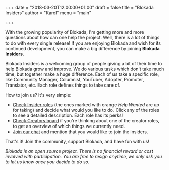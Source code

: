 +++
date = "2018-03-20T12:00:00+01:00"
draft = false
title = "Blokada Insiders"
author = "Karol"
menu = "main"

+++

With the growing popularity of Blokada, I'm getting more and more questions about how can one help the project. Well, there is a lot of things to do with every single release! If you are enjoying Blokada and wish for its continued development, you can make a big difference by joining **Blokada Insiders**.

Blokada Insiders is a welcoming group of people giving a bit of their time to help Blokada grow and improve. We do various tasks which don't take much time, but together make a huge difference. Each of us take a specific role, like Community Manager, Columnist, YouTuber, Adopter, Promoter, Translator, etc. Each role defines things to take care of.

How to join us? It's very simple:

- [Check Insider roles](http://go.blokada.org/roles) (the ones marked with orange _Help Wanted_ are up for taking) and decide what would you like to do. Click any of the roles to see a detailed description. Each role has its perks!
- [Check Creators board](http://go.blokada.org/creators) if you're thinking about one of the creator roles, to get an overview of which things we currently need.
- [Join our chat](http://go.blokada.org/chat) and mention that you would like to join the insiders.

That's it! Join the community, support Blokada, and have fun with us!

_Blokada is an open source project. There is no financial reward or cost involved with participation. You are free to resign anytime, we only ask you to let us know once you decide to do so._
